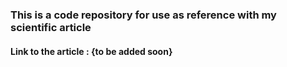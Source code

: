 ### This is a code repository for use as reference with my scientific article
#### Link to the article : {to be added soon}